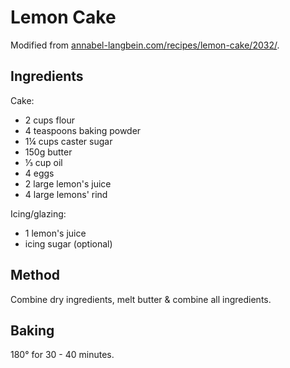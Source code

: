 # Lemon Cake

Modified from [annabel-langbein.com/recipes/lemon-cake/2032/](https://www.annabel-langbein.com/recipes/lemon-cake/2032/).

## Ingredients

Cake:

- 2 cups flour
- 4 teaspoons baking powder
- 1¼ cups caster sugar
- 150g butter
- ⅓ cup oil
- 4 eggs
- 2 large lemon's juice
- 4 large lemons' rind

Icing/glazing:

- 1 lemon's juice
- icing sugar (optional)

## Method

Combine dry ingredients, melt butter & combine all ingredients.

## Baking

180° for 30 - 40 minutes.

